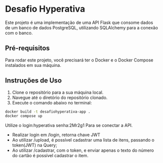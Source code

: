 # Desafio Hyperativa

Este projeto é uma implementação de uma API Flask que consome dados de um banco de dados PostgreSQL, utilizando SQLAlchemy para a conexão com o banco.

## Pré-requisitos

Para rodar este projeto, você precisará ter o Docker e o Docker Compose instalados em sua máquina.

## Instruções de Uso

1. Clone o repositório para a sua máquina local.
2. Navegue até o diretório do repositório clonado.
3. Execute o comando abaixo no terminal:

```bash
docker build -t desafiohyperativa-app .
docker compose up
```
  Utilize o login:hyperativa
            senha:2Mr2g1
  Para se conectar a API.

- Realizar login em /login, retorna chave JWT 
- Ao utilizar /upload, é possível cadastrar uma lista de itens, passando o token(JWT) na Query;
- Ao utilizar /cadastrar, com o token, e enviar apenas o texto do número do cartão é possível cadastrar o item.
